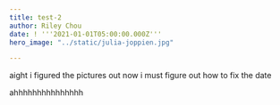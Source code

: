 ```yaml
---
title: test-2
author: Riley Chou
date: ! '''2021-01-01T05:00:00.000Z'''
hero_image: "../static/julia-joppien.jpg"

---
```

aight i figured the pictures out now i must figure out how to fix the date

ahhhhhhhhhhhhhhh